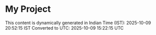 # My Project

This content is dynamically generated in Indian Time (IST): 2025-10-09 20:52:15 IST
Converted to UTC: 2025-10-09 15:22:15 UTC
